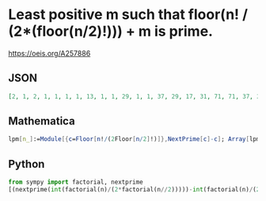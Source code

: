 # Least positive m such that floor\(n\! / \(2\*\(floor\(n/2\)\!\)\)\) \+ m is prime\.
https://oeis.org/A257886
## JSON
```JSON
[2, 1, 2, 1, 1, 1, 1, 13, 1, 1, 29, 1, 1, 37, 29, 17, 31, 71, 71, 37, 23, 1, 37, 1, 41, 41, 31, 31, 59, 31, 41, 41, 41, 41, 41, 37, 41, 193, 83, 41, 53, 67, 149, 97, 59, 73, 113, 107, 137, 59, 137, 67, 101, 83, 73, 101, 241, 71, 73, 79, 83, 227, 199, 223, 127, 83, 83, 181, 227, 149, 103, 1, 587, 179, 229, 167, 127, 163, 109, 83]
```
## Mathematica
```Mathematica
lpm[n_]:=Module[{c=Floor[n!/(2Floor[n/2]!)]},NextPrime[c]-c]; Array[lpm,80] (* _Harvey P. Dale_, May 15 2018 *)
```
## Python
```Python
from sympy import factorial, nextprime
[(nextprime(int(factorial(n)/(2*factorial(n//2)))))-int(factorial(n)/(2*factorial(n//2))) for n in range(1,10**5)]
```
